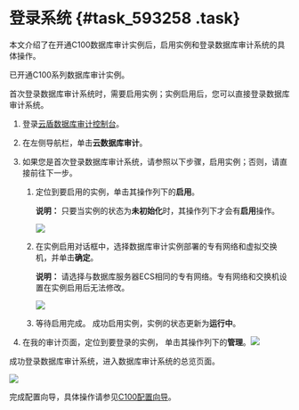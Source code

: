 # 登录系统 {#task_593258 .task}

本文介绍了在开通C100数据库审计实例后，启用实例和登录数据库审计系统的具体操作。

已开通C100系列数据库审计实例。

首次登录数据库审计系统时，需要启用实例；实例启用后，您可以直接登录数据库审计系统。

1.  登录[云盾数据库审计控制台](https://yundunnext.console.aliyun.com/?&p=dbaudit)。
2.  在左侧导航栏，单击**云数据库审计**。
3.  如果您是首次登录数据库审计系统，请参照以下步骤，启用实例；否则，请直接前往下一步。 

    1.  定位到要启用的实例，单击其操作列下的**启用**。 

        **说明：** 只要当实例的状态为**未初始化**时，其操作列下才会有**启用**操作。

        ![](http://static-aliyun-doc.oss-cn-hangzhou.aliyuncs.com/assets/img/476680/156223163649311_zh-CN.png)

    2.  在实例启用对话框中，选择数据库审计实例部署的专有网络和虚拟交换机，并单击**确定**。 

        **说明：** 请选择与数据库服务器ECS相同的专有网络。专有网络和交换机设置在实例启用后无法修改。

        ![](http://static-aliyun-doc.oss-cn-hangzhou.aliyuncs.com/assets/img/476680/156223163649312_zh-CN.png)

    3.  等待启用完成。
    成功启用实例，实例的状态更新为**运行中**。

4.  在我的审计页面，定位到要登录的实例， 单击其操作列下的**管理**。![](http://static-aliyun-doc.oss-cn-hangzhou.aliyuncs.com/assets/img/476680/156223163649313_zh-CN.png)



成功登录数据库审计系统，进入数据库审计系统的总览页面。

![](http://static-aliyun-doc.oss-cn-hangzhou.aliyuncs.com/assets/img/476680/156223163749314_zh-CN.png)

完成配置向导，具体操作请参见[C100配置向导](../../../../cn.zh-CN/快速入门/C100配置向导.md#)。

